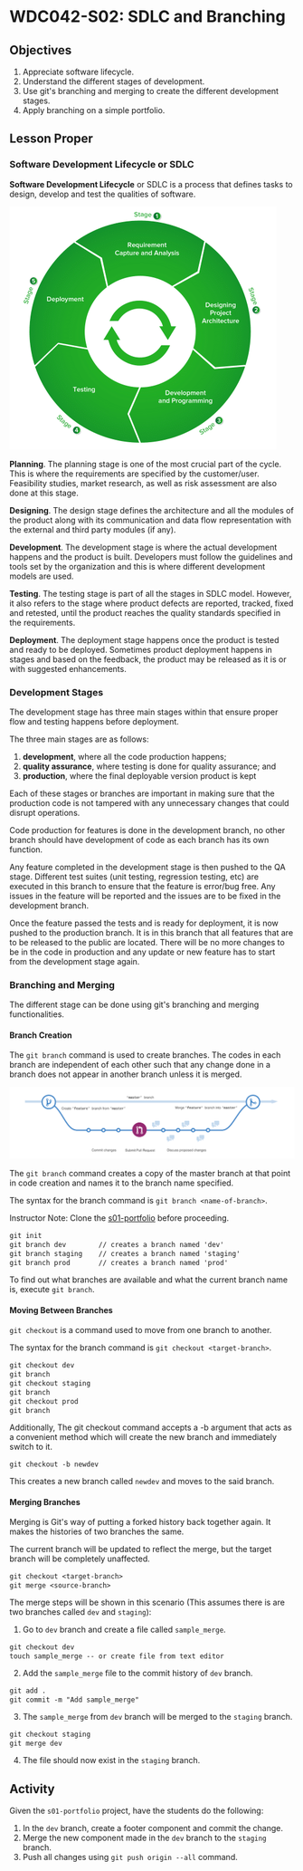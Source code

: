 # WDC042-S02: SDLC and Branching

## Objectives
1. Appreciate software lifecycle.
2. Understand the different stages of development.
3. Use git's branching and merging to create the different development stages.
4. Apply branching on a simple portfolio.

## Lesson Proper

### Software Development Lifecycle or SDLC

**Software Development Lifecycle** or SDLC is a process that defines tasks to design, develop and test the qualities of software.

![](images/sdlc.png)

**Planning**. The planning stage is one of the most crucial part of the cycle. This is where the requirements are specified by the customer/user. Feasibility studies, market research, as well as risk assessment are also done at this stage.

**Designing**. The design stage defines the architecture and all the modules of the product along with its communication and data flow representation with the external and third party modules (if any). 

**Development**. The development stage is where the actual development happens and the product is built. Developers must follow the guidelines and tools set by the organization and this is where different development models are used.

**Testing**. The testing stage is part of all the stages in SDLC model. However, it also refers to the stage where product defects are reported, tracked, fixed and retested, until the product reaches the quality standards specified in the requirements.

**Deployment**. The deployment stage happens once the product is tested and ready to be deployed. Sometimes product deployment happens in stages and based on the feedback, the product may be released as it is or with suggested enhancements.

### Development Stages

The development stage has three main stages within that ensure proper flow and testing happens before deployment.

The three main stages are as follows:
1. **development**, where all the code production happens;
2. **quality assurance**, where testing is done for quality assurance; and
3. **production**, where the final deployable version product is kept

Each of these stages or branches are important in making sure that the production code is not tampered with any unnecessary changes that could disrupt operations.

Code production for features is done in the development branch, no other branch should have development of code as each branch has its own function.

Any feature completed in the development stage is then pushed to the QA stage. Different test suites (unit testing, regression testing, etc) are executed in this branch to ensure that the feature is error/bug free. Any issues in the feature will be reported and the issues are to be fixed in the development branch.

Once the feature passed the tests and is ready for deployment, it is now pushed to the production branch. It is in this branch that all features that are to be released to the public are located. There will be no more changes to be in the code in production and any update or new feature has to start from the development stage again.

### Branching and Merging

The different stage can be done using git's branching and merging functionalities.

#### Branch Creation 

The `git branch` command is used to create branches. The codes in each branch are independent of each other such that any change done in a branch does not appear in another branch unless it is merged.

![branch](images/branching.png)

The `git branch` command creates a copy of the master branch at that point in code creation and names it to the branch name specified.

The syntax for the branch command is `git branch <name-of-branch>`.

Instructor Note: Clone the [s01-portfolio](https://gitlab.com/zuitt-coding-bootcamp-curricula/short-courses/wdc042/wdc042-codebase/s01-portfolio) before proceeding.

```console
git init
git branch dev        // creates a branch named 'dev'
git branch staging    // creates a branch named 'staging'
git branch prod       // creates a branch named 'prod'
```

To find out what branches are available and what the current branch name is, execute `git branch`.

#### Moving Between Branches

`git checkout` is a command used to move from one branch to another.

The syntax for the branch command is `git checkout <target-branch>`.

```console
git checkout dev
git branch
git checkout staging
git branch
git checkout prod
git branch
```

Additionally, The git checkout command accepts a -b argument that acts as a convenient method which will create the new branch and immediately switch to it.

```console
git checkout -b newdev
```

This creates a new branch called `newdev` and moves to the said branch.

#### Merging Branches

Merging is Git's way of putting a forked history back together again. It makes the histories of two branches the same.

The current branch will be updated to reflect the merge, but the target branch will be completely unaffected. 

```console
git checkout <target-branch>
git merge <source-branch>
```

The merge steps will be shown in this scenario (This assumes there is are two branches called `dev` and `staging`):

1. Go to `dev` branch and create a file called `sample_merge`.

```console
git checkout dev
touch sample_merge -- or create file from text editor
```

2. Add the `sample_merge` file to the commit history of `dev` branch.

```console
git add .
git commit -m "Add sample_merge"
```

3. The `sample_merge` from `dev` branch will be merged to the `staging` branch.

```console
git checkout staging
git merge dev
```

4. The file should now exist in the `staging` branch.

## Activity

Given the `s01-portfolio` project, have the students do the following:

1. In the `dev` branch, create a footer component and commit the change.
2. Merge the new component made in the `dev` branch to the `staging` branch.
3. Push all changes using `git push origin --all` command.